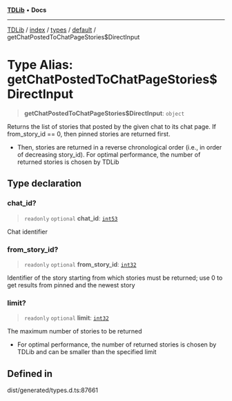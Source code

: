[**TDLib**](../../../../../../README.md) • **Docs**

***

[TDLib](../../../../../../modules.md) / [index](../../../../../README.md) / [types](../../../README.md) / [default](../README.md) / getChatPostedToChatPageStories$DirectInput

# Type Alias: getChatPostedToChatPageStories$DirectInput

> **getChatPostedToChatPageStories$DirectInput**: `object`

Returns the list of stories that posted by the given chat to its chat page. If from_story_id == 0, then pinned stories are returned first.

- Then, stories are returned in a reverse chronological order (i.e., in order of decreasing story_id). For optimal performance, the number of returned stories is chosen by TDLib

## Type declaration

### chat\_id?

> `readonly` `optional` **chat\_id**: [`int53`](int53-1.md)

Chat identifier

### from\_story\_id?

> `readonly` `optional` **from\_story\_id**: [`int32`](int32-1.md)

Identifier of the story starting from which stories must be returned; use 0 to get results from pinned and the newest story

### limit?

> `readonly` `optional` **limit**: [`int32`](int32-1.md)

The maximum number of stories to be returned

- For optimal performance, the number of returned stories is chosen by TDLib and can be smaller than the specified limit

## Defined in

dist/generated/types.d.ts:87661
